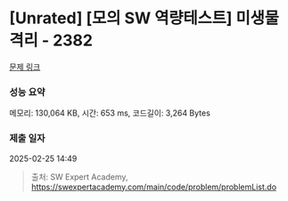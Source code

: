 # [Unrated] [모의 SW 역량테스트] 미생물 격리 - 2382 

[문제 링크](https://swexpertacademy.com/main/code/problem/problemDetail.do?contestProbId=AV597vbqAH0DFAVl) 

### 성능 요약

메모리: 130,064 KB, 시간: 653 ms, 코드길이: 3,264 Bytes

### 제출 일자

2025-02-25 14:49



> 출처: SW Expert Academy, https://swexpertacademy.com/main/code/problem/problemList.do